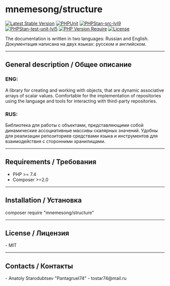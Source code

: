 <h1>mnemesong/structure</h1>

[![Latest Stable Version](http://poser.pugx.org/mnemesong/structure/v)](https://packagist.org/packages/mnemesong/structure)
[![PHPUnit](https://github.com/mnemesong/structure/actions/workflows/phpunit.yml/badge.svg)](https://github.com/mnemesong/structure/actions/workflows/phpunit.yml)
[![PHPStan-src-lvl9](https://github.com/mnemesong/structure/actions/workflows/phpstan-src.yml/badge.svg)](https://github.com/mnemesong/structure/actions/workflows/phpstan-src.yml)
[![PHPStan-test-unit-lvl5](https://github.com/mnemesong/structure/actions/workflows/phpstan-unit.yml/badge.svg)](https://github.com/mnemesong/structure/actions/workflows/phpstan-unit.yml)
[![PHP Version Require](http://poser.pugx.org/mnemesong/structure/require/php)](https://packagist.org/packages/mnemesong/structure)
[![License](http://poser.pugx.org/mnemesong/structure/license)](https://packagist.org/packages/mnemesong/structure)

The documentation is written in two languages: Russian and English.
Документация написана на двух языках: русском и английском.
<hr>

<h2>General description / Общее описание</h2>

<h3>ENG:</h3>
<p>A library for creating and working with objects, that are dynamic associative arrays of scalar values. Comfortable 
for the implementation of repositories using the language and tools for interacting with third-party repositories.</p>

<h3>RUS:</h3>
<p>Библиотека для работы с объектами, представляющими собой динамические ассоциативные массивы скалярных значений. 
Удобны для реализации репозиториев средствами языка и инструментов для взаимодействия с сторонними хранилищами.</p>
<hr>

<h2>Requirements / Требования</h2>
<ul>
    <li>PHP >= 7.4</li>
    <li>Composer >=2.0</li>
</ul>
<hr>

<h2>Installation / Установка</h2>
<p>composer require "mnemesong/structure"</p>
<hr>

<h2>License / Лицензия</h2>
- MIT
<hr>

<h2>Contacts / Контакты</h2>
- Anatoly Starodubtsev "Pantagruel74"
- tostar74@mail.ru
